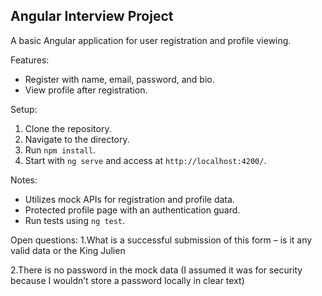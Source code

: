 Angular Interview Project
-------------------------

A basic Angular application for user registration and profile viewing.

Features:
- Register with name, email, password, and bio.
- View profile after registration.

Setup:
1. Clone the repository.
2. Navigate to the directory.
3. Run `npm install`.
4. Start with `ng serve` and access at `http://localhost:4200/`.

Notes:
- Utilizes mock APIs for registration and profile data.
- Protected profile page with an authentication guard.
- Run tests using `ng test`.

Open questions: 
1.What is a successful submission of this form – is it any valid data or the King Julien

2.There is no password in the mock data (I assumed it was for security because I wouldn’t store a password locally in clear text)
